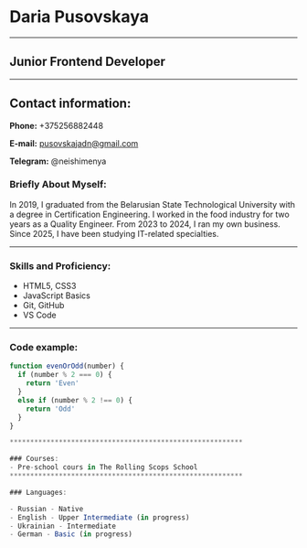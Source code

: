 # Daria Pusovskaya
__________________________________________________________

## Junior Frontend Developer
__________________________________________________________

## Contact information:


**Phone:** +375256882448

**E-mail:** pusovskajadn@gmail.com

**Telegram:** @neishimenya

### Briefly About Myself:
In 2019, I graduated from the Belarusian State Technological University with a degree in Certification Engineering. I worked in the food industry for two years as a Quality Engineer. From 2023 to 2024, I ran my own business. Since 2025, I have been studying IT-related specialties.
**********************************************************

### Skills and Proficiency:
- HTML5, CSS3
- JavaScript Basics
- Git, GitHub
- VS Code

*********************************************************

### Code example:
```javascript
function evenOrOdd(number) {
  if (number % 2 === 0) {
    return 'Even'
  }
  else if (number % 2 !== 0) {
    return 'Odd'
  }
}

*********************************************************

### Courses:
- Pre-school cours in The Rolling Scops School
*********************************************************

### Languages:

- Russian - Native
- English - Upper Intermediate (in progress) 
- Ukrainian - Intermediate
- German - Basic (in progress) 
